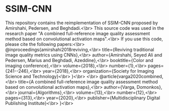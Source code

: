 # SSIM-CNN
This repository contains the reimplementation of SSIM-CNN proposed by Amirshahi, Pedersen, and Beghdadi.<\br>
This source code was used in the research paper "A combined full-reference image quality assessment method based on convolutional activation maps".<\br>
If you use this code, please cite the following papers:<\br>
@inproceedings{amirshahi2018reviving,<\br>
  title={Reviving traditional image quality metrics using CNNs},<\br>
  author={Amirshahi, Seyed Ali and Pedersen, Marius and Beghdadi, Azeddine},<\br>
  booktitle={Color and imaging conference},<\br>
  volume={2018},<\br>
  number={1},<\br>
  pages={241--246},<\br>
  year={2018},<\br>
  organization={Society for Imaging Science and Technology}<\br>
}<\br>
<\br>
@article{varga2020combined,<\br>
  title={A combined full-reference image quality assessment method based on convolutional activation maps},<\br>
  author={Varga, Domonkos},<\br>
  journal={Algorithms},<\br>
  volume={13},<\br>
  number={12},<\br>
  pages={313},<\br>
  year={2020},<\br>
  publisher={Multidisciplinary Digital Publishing Institute}<\br>
}<\br>
